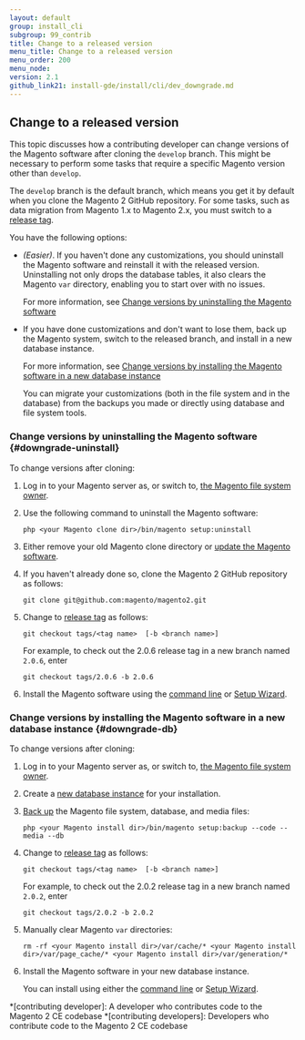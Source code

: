 ```yaml
---
layout: default
group: install_cli 
subgroup: 99_contrib
title: Change to a released version
menu_title: Change to a released version
menu_order: 200
menu_node: 
version: 2.1
github_link21: install-gde/install/cli/dev_downgrade.md
---
```


## Change to a released version

This topic discusses how a contributing developer can change versions of the Magento software after cloning the `develop` branch. This might be necessary to perform some tasks that require a specific Magento version other than `develop`.

The `develop` branch is the default branch, which means you get it by default when you clone the Magento 2 GitHub repository. For some tasks, such as data migration from Magento 1.x to Magento 2.x, you must switch to a <a href="https://github.com/magento/magento2/tags" target="_blank">release tag</a>.

You have the following options:

*	*(Easier)*. If you haven't done any customizations, you should uninstall the Magento software and reinstall it with the released version. Uninstalling not only drops the database tables, it also clears the Magento `var` directory, enabling you to start over with no issues.

	For more information, see [Change versions by uninstalling the Magento software](#downgrade-uninstall)
*	If you have done customizations and don't want to lose them, back up the Magento system, switch to the released branch, and install in a new database instance.

	For more information, see [Change versions by installing the Magento software in a new database instance](#downgrade-db)

	You can migrate your customizations (both in the file system and in the database) from the backups you made or directly using database and file system tools.

### Change versions by uninstalling the Magento software {#downgrade-uninstall}

To change versions after cloning:

1.	Log in to your Magento server as, or switch to, <a href="{{ site.gdeurl21 }}install-gde/prereq/file-sys-perms-over.html">the Magento file system owner</a>.
2.	Use the following command to uninstall the Magento software:

		php <your Magento clone dir>/bin/magento setup:uninstall
3.	Either remove your old Magento clone directory or <a href="{{ site.gdeurl21 }}install-gde/install/cli/dev_update-magento.html">update the Magento software</a>.
4.	If you haven't already done so, clone the Magento 2 GitHub repository as follows:

		git clone git@github.com:magento/magento2.git
5.	Change to <a href="https://github.com/magento/magento2/tags" target="_blank">release tag</a> as follows:

		git checkout tags/<tag name>  [-b <branch name>]

	For example, to check out the 2.0.6 release tag in a new branch named `2.0.6`, enter

		git checkout tags/2.0.6 -b 2.0.6

5.	Install the Magento software using the <a href="{{ site.gdeurl21 }}install-gde/install/cli/install-cli-install.html">command line</a> or <a href="{{ site.gdeurl21 }}install-gde/install/web/install-web.html">Setup Wizard</a>.

### Change versions by installing the Magento software in a new database instance {#downgrade-db}

To change versions after cloning:

1.	Log in to your Magento server as, or switch to, <a href="{{ site.gdeurl21 }}install-gde/prereq/file-sys-perms-over.html">the Magento file system owner</a>.
2.	Create a <a href="{{ site.gdeurl21 }}install-gde/prereq/mysql.html#instgde-prereq-mysql-config">new database instance</a> for your installation.
2.	<a href="{{ site.gdeurl21 }}install-gde/install/cli/install-cli-backup.html#instgde-cli-uninst-back">Back up</a> the Magento file system, database, and media files:

		php <your Magento install dir>/bin/magento setup:backup --code --media --db
3.	Change to <a href="https://github.com/magento/magento2/tags" target="_blank">release tag</a> as follows:

		git checkout tags/<tag name>  [-b <branch name>]

	For example, to check out the 2.0.2 release tag in a new branch named `2.0.2`, enter

		git checkout tags/2.0.2 -b 2.0.2

4.	Manually clear Magento `var` directories:

		rm -rf <your Magento install dir>/var/cache/* <your Magento install dir>/var/page_cache/* <your Magento install dir>/var/generation/*

5.	Install the Magento software in your new database instance.

	You can install using either the <a href="{{ site.gdeurl21 }}install-gde/install/cli/install-cli-install.html">command line</a> or <a href="{{ site.gdeurl21 }}install-gde/install/web/install-web.html">Setup Wizard</a>.

<!-- ABBREVIATIONS -->

*[contributing developer]: A developer who contributes code to the Magento 2 CE codebase
*[contributing developers]: Developers who contribute code to the Magento 2 CE codebase
